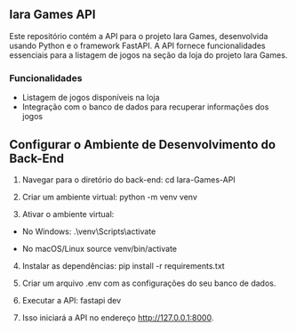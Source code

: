 ## Iara Games API

Este repositório contém a API para o projeto Iara Games, desenvolvida usando Python e o framework FastAPI.
A  API fornece funcionalidades essenciais para a listagem de jogos na seção da loja do projeto Iara Games.

### Funcionalidades

- Listagem de jogos disponíveis na loja
- Integração com o banco de dados para recuperar informações dos jogos


## Configurar o Ambiente de Desenvolvimento do Back-End

1. Navegar para o diretório do back-end:
cd Iara-Games-API

2. Criar um ambiente virtual:
python -m venv venv

3. Ativar o ambiente virtual:
  - No Windows: 
  .\venv\Scripts\activate

  - No macOS/Linux
  source venv/bin/activate

4. Instalar as dependências:
pip install -r requirements.txt

5. Criar um arquivo .env com as configurações do seu banco de dados.

7. Executar a API:
fastapi dev

8. Isso iniciará a API no endereço http://127.0.0.1:8000.


